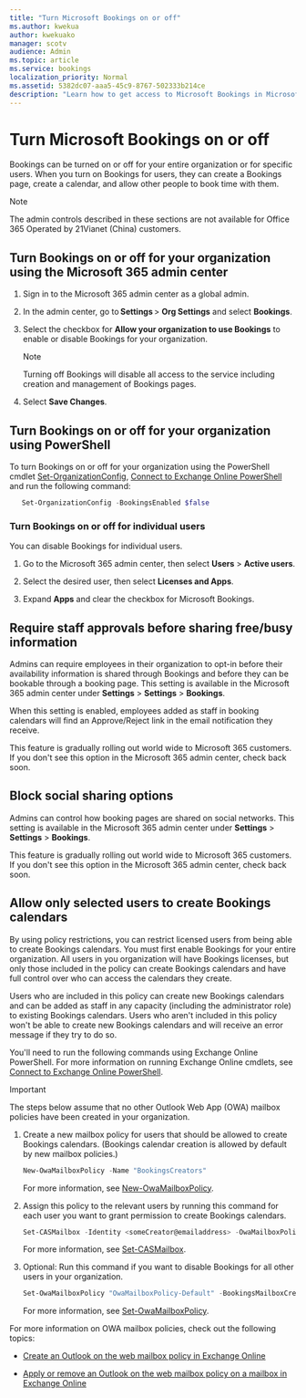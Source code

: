 ```yaml
---
title: "Turn Microsoft Bookings on or off"
ms.author: kwekua
author: kwekuako
manager: scotv
audience: Admin
ms.topic: article
ms.service: bookings
localization_priority: Normal
ms.assetid: 5382dc07-aaa5-45c9-8767-502333b214ce
description: "Learn how to get access to Microsoft Bookings in Microsoft 365."
---
```


# Turn Microsoft Bookings on or off

Bookings can be turned on or off for your entire organization or for specific users. When you turn on Bookings for users, they can create a Bookings page, create a calendar, and allow other people to book time with them.

> [!NOTE]
> The admin controls described in these sections are not available for Office 365 Operated by 21Vianet (China) customers.

## Turn Bookings on or off for your organization using the Microsoft 365 admin center

1. Sign in to the Microsoft 365 admin center as a global admin.

2. In the admin center, go to **Settings** \> **Org Settings** and select **Bookings**.

3. Select the checkbox for **Allow your organization to use Bookings** to enable or disable Bookings for your organization.

   > [!NOTE]
   > Turning off Bookings will disable all access to the service including creation and management of Bookings pages.

4. Select **Save Changes**.

## Turn Bookings on or off for your organization using PowerShell

To turn Bookings on or off for your organization using the PowerShell cmdlet [Set-OrganizationConfig](/powershell/module/exchange/set-organizationconfig), [Connect to Exchange Online PowerShell](/powershell/exchange/connect-to-exchange-online-powershell) and run the following command:

```PowerShell
   Set-OrganizationConfig -BookingsEnabled $false
```

### Turn Bookings on or off for individual users

You can disable Bookings for individual users.

1. Go to the Microsoft 365 admin center, then select **Users** \> **Active users**.

1. Select the desired user, then select **Licenses and Apps**.

1. Expand **Apps** and clear the checkbox for Microsoft Bookings.

## Require staff approvals before sharing free/busy information

Admins can require employees in their organization to opt-in before their availability information is shared through Bookings and before they can be bookable through a booking page. This setting is available in the Microsoft 365 admin center under **Settings** \> **Settings** \> **Bookings**.

When this setting is enabled, employees added as staff in booking calendars will find an Approve/Reject link in the email notification they receive.

This feature is gradually rolling out world wide to Microsoft 365 customers. If you don't see this option in the Microsoft 365 admin center, check back soon.

## Block social sharing options

Admins can control how booking pages are shared on social networks. This setting is available in the Microsoft 365 admin center under **Settings** \> **Settings** \> **Bookings**.

This feature is gradually rolling out world wide to Microsoft 365 customers. If you don't see this option in the Microsoft 365 admin center, check back soon.

## Allow only selected users to create Bookings calendars

By using policy restrictions, you can restrict licensed users from being able to create Bookings calendars. You must first enable Bookings for your entire organization. All users in you organization will have Bookings licenses, but only those included in the policy can create Bookings calendars and have full control over who can access the calendars they create.

Users who are included in this policy can create new Bookings calendars and can be added as staff in any capacity (including the administrator role) to existing Bookings calendars. Users who aren't included in this policy won't be able to create new Bookings calendars and will receive an error message if they try to do so.

You'll need to run the following commands using Exchange Online PowerShell. For more information on running Exchange Online cmdlets, see [Connect to Exchange Online PowerShell](/powershell/exchange/connect-to-exchange-online-powershell).

> [!IMPORTANT]
> The steps below assume that no other Outlook Web App (OWA) mailbox policies have been created in your organization.

1. Create a new mailbox policy for users that should be allowed to create Bookings calendars. (Bookings calendar creation is allowed by default by new mailbox policies.)

   ```PowerShell
   New-OwaMailboxPolicy -Name "BookingsCreators"
   ```

   For more information, see [New-OwaMailboxPolicy](/powershell/module/exchange/new-owamailboxpolicy).

2. Assign this policy to the relevant users by running this command for each user you want to grant permission to create Bookings calendars.

   ```PowerShell
   Set-CASMailbox -Identity <someCreator@emailaddress> -OwaMailboxPolicy "BookingsCreators"
   ```

   For more information, see [Set-CASMailbox](/powershell/module/exchange/set-casmailbox).

3. Optional: Run this command if you want to disable Bookings for all other users in your organization.

   ```PowerShell
   Set-OwaMailboxPolicy "OwaMailboxPolicy-Default" -BookingsMailboxCreationEnabled:$false
   ```

   For more information, see [Set-OwaMailboxPolicy](/powershell/module/exchange/set-owamailboxpolicy).

For more information on OWA mailbox policies, check out the following topics:

- [Create an Outlook on the web mailbox policy in Exchange Online](/exchange/clients-and-mobile-in-exchange-online/outlook-on-the-web/create-outlook-web-app-mailbox-policy)

- [Apply or remove an Outlook on the web mailbox policy on a mailbox in Exchange Online](/exchange/clients-and-mobile-in-exchange-online/outlook-on-the-web/create-outlook-web-app-mailbox-policy)